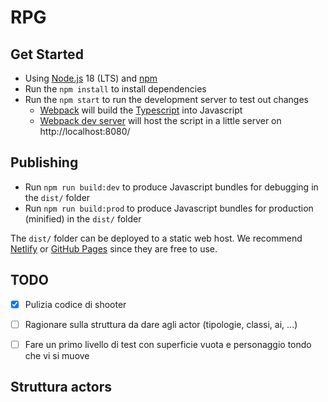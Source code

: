 # RPG


## Get Started

* Using [Node.js](https://nodejs.org/en/) 18 (LTS) and [npm](https://www.npmjs.com/)
* Run the `npm install` to install dependencies
* Run the `npm start` to run the development server to test out changes
   * [Webpack](https://webpack.js.org/) will build the [Typescript](https://www.typescriptlang.org/) into Javascript
   * [Webpack dev server](https://webpack.js.org/configuration/dev-server/) will host the script in a little server on http://localhost:8080/


## Publishing

* Run `npm run build:dev` to produce Javascript bundles for debugging in the `dist/` folder
* Run `npm run build:prod` to produce Javascript bundles for production (minified) in the `dist/` folder

The `dist/` folder can be deployed to a static web host. We recommend [Netlify](https://netlify.com) or [GitHub Pages](https://pages.github.com/) since they are free to use.


## TODO
- [x] Pulizia codice di shooter
- [ ] Ragionare sulla struttura da dare agli actor (tipologie, classi, ai, ...)
- [ ] Fare un primo livello di test con superficie vuota e personaggio tondo che vi si muove


## Struttura actors

